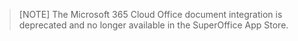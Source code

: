 > [NOTE]
> The Microsoft 365 Cloud Office document integration is deprecated and no longer available in the SuperOffice App Store.